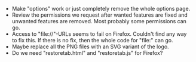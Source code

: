 - Make "options" work or just completely remove the whole options page.
- Review the permissions we request after wanted features are fixed and unwanted features are removed. Most probably some permissions can go.
- Access to "file://"-URLs seems to fail on Firefox. Couldn't find any way to fix this. If there is no fix, then the whole code for "file:" can go.
- Maybe replace all the PNG files with an SVG variant of the logo.
- Do we need "restoretab.html" and "restoretab.js" for Firefox?
